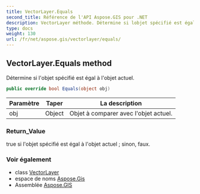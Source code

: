 ```yaml
---
title: VectorLayer.Equals
second_title: Référence de l'API Aspose.GIS pour .NET
description: VectorLayer méthode. Détermine si lobjet spécifié est égal à lobjet actuel.
type: docs
weight: 130
url: /fr/net/aspose.gis/vectorlayer/equals/
---
```

## VectorLayer.Equals method

Détermine si l'objet spécifié est égal à l'objet actuel.

```csharp
public override bool Equals(object obj)
```

| Paramètre | Taper | La description |
| --- | --- | --- |
| obj | Object | Objet à comparer avec l'objet actuel. |

### Return_Value

true si l'objet spécifié est égal à l'objet actuel ; sinon, faux.

### Voir également

* class [VectorLayer](../)
* espace de noms [Aspose.Gis](../../vectorlayer/)
* Assemblée [Aspose.GIS](../../../)


